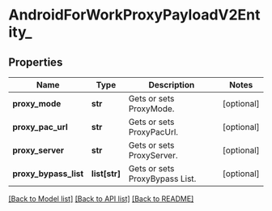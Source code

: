 # AndroidForWorkProxyPayloadV2Entity_

## Properties
Name | Type | Description | Notes
------------ | ------------- | ------------- | -------------
**proxy_mode** | **str** | Gets or sets ProxyMode. | [optional] 
**proxy_pac_url** | **str** | Gets or sets ProxyPacUrl. | [optional] 
**proxy_server** | **str** | Gets or sets ProxyServer. | [optional] 
**proxy_bypass_list** | **list[str]** | Gets or sets ProxyBypass List. | [optional] 

[[Back to Model list]](../README.md#documentation-for-models) [[Back to API list]](../README.md#documentation-for-api-endpoints) [[Back to README]](../README.md)


